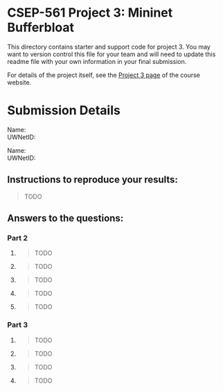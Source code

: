 # CSEP-561 Project 3: Mininet Bufferbloat

This directory contains starter and support code for project 3. You may want to
version control this file for your team and will need to update this readme file
with your own information in your final submission.

For details of the project itself, see the
[Project 3 page](https://courses.cs.washington.edu/courses/csep561/22sp/projects/project3/)
of the course website.

# Submission Details

Name: <br/>
UWNetID:

Name: <br/>
UWNetID:

## Instructions to reproduce your results:
  > TODO

## Answers to the questions:

### Part 2
  1. > TODO
  2. > TODO
  3. > TODO
  4. > TODO
  5. > TODO

### Part 3
  1. > TODO
  2. > TODO
  3. > TODO
  4. > TODO
